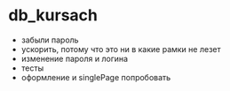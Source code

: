 # db_kursach
- забыли пароль
- ускорить, потому что это ни в какие рамки не лезет
- изменение пароля и логина
- тесты
- оформление и singlePage попробовать
